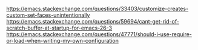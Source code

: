 https://emacs.stackexchange.com/questions/33403/customize-creates-custom-set-faces-unintentionally
https://emacs.stackexchange.com/questions/59694/cant-get-rid-of-scratch-buffer-at-startup-for-emacs-26-3
https://emacs.stackexchange.com/questions/47771/should-i-use-require-or-load-when-writing-my-own-configuration
